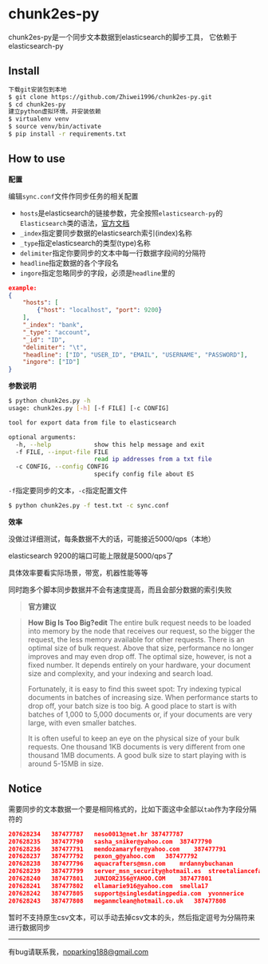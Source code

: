 # chunk2es-py

chunk2es-py是一个同步文本数据到elasticsearch的脚步工具， 它依赖于elasticsearch-py

## Install
```bash
下载git安装包到本地
$ git clone https://github.com/Zhiwei1996/chunk2es-py.git
$ cd chunk2es-py
建立python虚拟环境，并安装依赖
$ virtualenv venv
$ source venv/bin/activate
$ pip install -r requirements.txt
```

## How to use

**配置**

编辑`sync.conf`文件作同步任务的相关配置
- `hosts`是elasticsearch的链接参数，完全按照`elasticsearch-py`的`Elasticsearch`类的语法，[官方文档](https://elasticsearch-py.readthedocs.io/en/master/api.html#elasticsearch)
- ​`_index`指定要同步数据的elasticsearch索引(index)名称
- `_type`指定elasticsearch的类型(type)名称
- `delimiter`指定你要同步的文本中每一行数据字段间的分隔符
- `headline`指定数据的各个字段名
- `ingore`指定忽略同步的字段，必须是`headline`里的
```json
example:
{
    "hosts": [
        {"host": "localhost", "port": 9200}
    ],
    "_index": "bank",
    "_type": "account",
    "_id": "ID",
    "delimiter": "\t",
    "headline": ["ID", "USER_ID", "EMAIL", "USERNAME", "PASSWORD"],
    "ingore": ["ID"]
}
```
**参数说明**
```bash
$ python chunk2es.py -h
usage: chunk2es.py [-h] [-f FILE] [-c CONFIG]

tool for export data from file to elasticsearch

optional arguments:
  -h, --help            show this help message and exit
  -f FILE, --input-file FILE
                        read ip addresses from a txt file
  -c CONFIG, --config CONFIG
                        specify config file about ES
```
`-f`指定要同步的文本，`-c`指定配置文件
```bash
$ python chunk2es.py -f test.txt -c sync.conf
```

**效率**

没做过详细测试，每条数据不大的话，可能接近5000/qps（本地）

elasticsearch 9200的端口可能上限就是5000/qps了

具体效率要看实际场景，带宽，机器性能等等

同时跑多个脚本同步数据并不会有速度提高，而且会部分数据的索引失败

> **官方建议**

>**How Big Is Too Big?edit**
> The entire bulk request needs to be loaded into memory by the node that receives our request, so the bigger the request, the less memory available for other requests. There is an optimal size of bulk request. Above that size, performance no longer improves and may even drop off. The optimal size, however, is not a fixed number. It depends entirely on your hardware, your document size and complexity, and your indexing and search load.
>
> Fortunately, it is easy to find this sweet spot: Try indexing typical documents in batches of increasing size. When performance starts to drop off, your batch size is too big. A good place to start is with batches of 1,000 to 5,000 documents or, if your documents are very large, with even smaller batches.
>
> It is often useful to keep an eye on the physical size of your bulk requests. One thousand 1KB documents is very different from one thousand 1MB documents. A good bulk size to start playing with is around 5-15MB in size.
## Notice
需要同步的文本数据一个要是相同格式的，比如下面这中全部以`tab`作为字段分隔符的
```json
207628234	387477787	neso0013@net.hr	387477787
207628235	387477790	sasha_sniker@yahoo.com	387477790
207628236	387477791	mendozamaryfer@yahoo.com	387477791
207628237	387477792	pexon_g@yahoo.com	387477792
207628238	387477796	aquacrafters@msn.com	mrdannybuchanan
207628239	387477799	server_msn_security@hotmail.es	streetaliancefamily10
207628240	387477801	JUNIOR2356@YAHOO.COM	387477801
207628241	387477802	ellamarie916@yahoo.com	smella17
207628242	387477805	support@singlesdatingpedia.com	yvonnerice
207628243	387477808	meganmclean@hotmail.co.uk	387477808
```
暂时不支持原生csv文本，可以手动去掉csv文本的头，然后指定逗号为分隔符来进行数据同步



--------------
有bug请联系我，noparking188@gmail.com